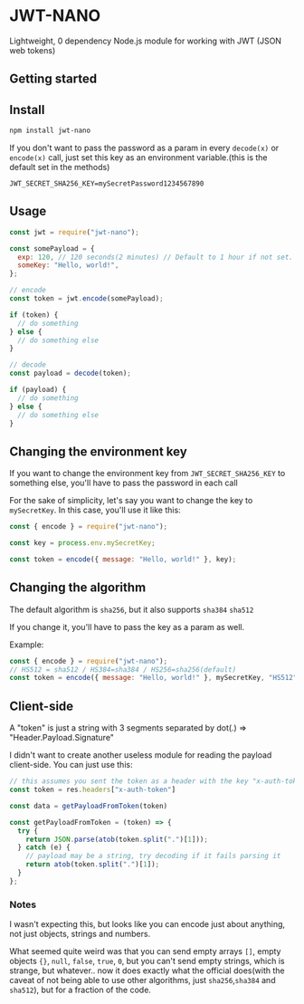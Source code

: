 # JWT-NANO

Lightweight, 0 dependency Node.js module for working with JWT (JSON web tokens)

## Getting started

## Install

```sh
npm install jwt-nano
```

If you don't want to pass the password as a param in every `decode(x)` or `encode(x)` call,
just set this key as an environment variable.(this is the default set in the methods)

```node
JWT_SECRET_SHA256_KEY=mySecretPassword1234567890
```

## Usage

```javascript
const jwt = require("jwt-nano");

const somePayload = {
  exp: 120, // 120 seconds(2 minutes) // Default to 1 hour if not set. To disable, set to 0
  someKey: "Hello, world!",
};

// encode
const token = jwt.encode(somePayload);

if (token) {
  // do something
} else {
  // do something else
}

// decode
const payload = decode(token);

if (payload) {
  // do something
} else {
  // do something else
}
```

## Changing the environment key

If you want to change the environment key from `JWT_SECRET_SHA256_KEY` to something else,
you'll have to pass the password in each call

For the sake of simplicity, let's say you want to change the key to `mySecretKey`. In this case, you'll use it like this:

```javascript
const { encode } = require("jwt-nano");

const key = process.env.mySecretKey;

const token = encode({ message: "Hello, world!" }, key);
```

## Changing the algorithm

The default algorithm is `sha256`, but it also supports `sha384` `sha512`

If you change it, you'll have to pass the key as a param as well.

Example:

```javascript
const { encode } = require("jwt-nano");
// HS512 = sha512 / HS384=sha384 / HS256=sha256(default)
const token = encode({ message: "Hello, world!" }, mySecretKey, "HS512");
```

## Client-side

A "token" is just a string with 3 segments separated by dot(.) => "Header.Payload.Signature"

I didn't want to create another useless module for reading the payload client-side.
You can just use this:

```javascript
// this assumes you sent the token as a header with the key "x-auth-token", edit to match your needs
const token = res.headers["x-auth-token"]

const data = getPayloadFromToken(token)

const getPayloadFromToken = (token) => {
  try {
    return JSON.parse(atob(token.split(".")[1]));
  } catch (e) {
    // payload may be a string, try decoding if it fails parsing it
    return atob(token.split(".")[1]);
  }
};

```

### Notes
I wasn't expecting this, but looks like you can encode just about anything, not just objects, strings and numbers.

What seemed quite weird was that you can send empty arrays `[]`, empty objects `{}`, 
`null`, `false`, `true`, `0`, but you can't send empty strings, which is strange, but whatever.. now it does exactly what the official does(with the caveat of not being able to use other algorithms, just `sha256`,`sha384` and `sha512`), but for a fraction of the code.
